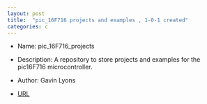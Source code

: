 ```yaml
---
layout: post
title:  "pic_16F716 projects and examples , 1-0-1 created"
categories: c
---
```



* Name: pic_16F716_projects
* Description: A repository to store projects and examples
for the pic16F716 microcontroller.
* Author: Gavin Lyons


* [URL](https://github.com/gavinlyonsrepo/pic_16F716_projects) 


